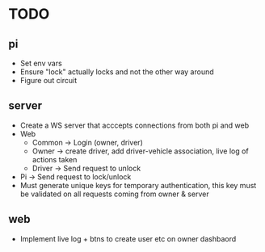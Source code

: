 # TODO

## pi

- Set env vars
- Ensure "lock" actually locks and not the other way around
- Figure out circuit

## server

- Create a WS server that acccepts connections from both pi and web
- Web
  - Common -> Login (owner, driver)
  - Owner -> create driver, add driver-vehicle association, live log of actions taken
  - Driver -> Send request to unlock
- Pi -> Send request to lock/unlock
- Must generate unique keys for temporary authentication, this key must be validated on all requests coming from owner & server

## web

- Implement live log + btns to create user etc on owner dashbaord
